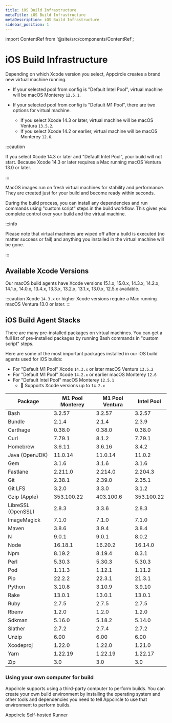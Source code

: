 ```yaml
---
title: iOS Build Infrastructure
metaTitle: iOS Build Infrastructure
metaDescription: iOS Build Infrastructure
sidebar_position: 1
---
```


import ContentRef from '@site/src/components/ContentRef';

# iOS Build Infrastructure

Depending on which Xcode version you select, Appcircle creates a brand new virtual machine running.

- If your selected pool from config is "Default Intel Pool", virtual machine will be macOS Monterey `12.5.1`.

- If your selected pool from config is "Default M1 Pool", there are two options for virtual machine.
  - If you select Xcode 14.3 or later, virtual machine will be macOS Ventura `13.5.2`.
  - If you select Xcode 14.2 or earlier, virtual machine will be macOS Monterey `12.6`.

:::caution

If you select Xcode 14.3 or later and "Default Intel Pool", your build will not start. Because Xcode 14.3 or later requires a Mac running macOS Ventura 13.0 or later.

:::

MacOS images run on fresh virtual machines for stability and performance. They are created just for your build and become ready within seconds.

During the build process, you can install any dependencies and run commands using "custom script" steps in the build workflow. This gives you complete control over your build and the virtual machine.

:::info

Please note that virtual machines are wiped off after a build is executed (no matter success or fail) and anything you installed in the virtual machine will be gone.

:::

## Available Xcode Versions

Our macOS build agents have Xcode versions 15.1.x, 15.0.x, 14.3.x, 14.2.x, 14.1.x, 14.0.x, 13.4.x, 13.3.x, 13.2.x, 13.1.x, 13.0.x, 12.5.x available.

:::caution
Xcode `14.3.x` or higher Xcode versions require a Mac running macOS Ventura 13.0 or later.
:::

## iOS Build Agent Stacks

There are many pre-installed packages on virtual machines. You can get a full list of pre-installed packages by running Bash commands in "custom script" steps.

Here are some of the most important packages installed in our iOS build agents used for iOS builds:

- For "Default M1 Pool" Xcode `14.3.x` or later macOS Ventura `13.5.2`
- For "Default M1 Pool" Xcode `14.2.x` or earlier macOS Monterey `12.6`
- For "Default Intel Pool" macOS Monterey `12.5.1`
  - :memo: Supports Xcode versions up to `14.2.x`

| Package            | M1 Pool Monterey | M1 Pool Ventura | Intel Pool |
| ------------------ | ---------------- | --------------- | ---------- |
| Bash               | 3.2.57           | 3.2.57          | 3.2.57     |
| Bundle             | 2.1.4            | 2.1.4           | 2.3.9      |
| Carthage           | 0.38.0           | 0.38.0          | 0.38.0     |
| Curl               | 7.79.1           | 8.1.2           | 7.79.1     |
| Homebrew           | 3.6.11           | 3.6.16          | 3.4.2      |
| Java (OpenJDK)     | 11.0.14          | 11.0.14         | 11.0.2     |
| Gem                | 3.1.6            | 3.1.6           | 3.1.6      |
| Fastlane           | 2.211.0          | 2.214.0         | 2.204.3    |
| Git                | 2.38.1           | 2.39.0          | 2.35.1     |
| Git LFS            | 3.2.0            | 3.3.0           | 3.1.2      |
| Gzip (Apple)       | 353.100.22       | 403.100.6       | 353.100.22 |
| LibreSSL (OpenSSL) | 2.8.3            | 3.3.6           | 2.8.3      |
| ImageMagick        | 7.1.0            | 7.1.0           | 7.1.0      |
| Maven              | 3.8.6            | 3.9.4           | 3.8.4      |
| N                  | 9.0.1            | 9.0.1           | 8.0.2      |
| Node               | 16.18.1          | 16.20.2         | 16.14.0    |
| Npm                | 8.19.2           | 8.19.4          | 8.3.1      |
| Perl               | 5.30.3           | 5.30.3          | 5.30.3     |
| Pod                | 1.11.3           | 1.12.1          | 1.11.2     |
| Pip                | 22.2.2           | 22.3.1          | 21.3.1     |
| Python             | 3.10.8           | 3.10.9          | 3.9.10     |
| Rake               | 13.0.1           | 13.0.1          | 13.0.1     |
| Ruby               | 2.7.5            | 2.7.5           | 2.7.5      |
| Rbenv              | 1.2.0            | 1.2.0           | 1.2.0      |
| Sdkman             | 5.16.0           | 5.18.2          | 5.14.0     |
| Slather            | 2.7.2            | 2.7.4           | 2.7.2      |
| Unzip              | 6.00             | 6.00            | 6.00       |
| Xcodeproj          | 1.22.0           | 1.22.0          | 1.21.0     |
| Yarn               | 1.22.19          | 1.22.19         | 1.22.17    |
| Zip                | 3.0              | 3.0             | 3.0        |

### Using your own computer for build

Appcircle supports using a third-party computer to perform builds. You can create your own build environment by installing the operating system and other tools and dependencies you need to tell Appcircle to use that environment to perform builds.

<ContentRef url="../self-hosted-appcircle/self-hosted-runner">
Appcircle Self-hosted Runner
</ContentRef>
